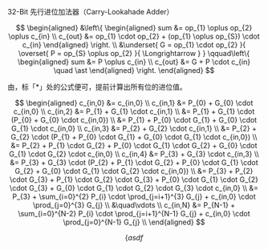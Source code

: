 32-Bit 先行进位加法器（Carry-Lookahade Adder）

$$
\begin{aligned}
    &\left\{ \begin{aligned}
        sum &= op_{1} \oplus op_{2} \oplus c_{in} \\
        c_{out} &= op_{1} \cdot op_{2} + (op_{1} \oplus op_{S}) \cdot c_{in}
    \end{aligned} \right. \\
    &\underset{
        G = op_{1} \cdot op_{2}
    }{
        \overset{
            P = op_{S} \oplus op_{2}
        }{
            \Longrightarrow
        }
    } \qquad\left\{ \begin{aligned}
        sum &= P \oplus c_{in} \\
        c_{out} &= G + P \cdot c_{in} \quad \ast
    \end{aligned} \right.
\end{aligned}
$$

由，标「*」处的公式便可，提前计算出所有位的进位值。

$$
\begin{aligned}
    c_{in,0} &= c_{in,0} \\
    c_{in,1} &= P_{0} + G_{0} \cdot c_{in,0} \\
    c_{in,2} &= P_{1} + G_{1} \cdot c_{in,1} \\
             &= P_{1} + G_{1} \cdot (P_{0} + G_{0} \cdot c_{in,0}) \\
             &= P_{1} + P_{0} \cdot G_{1} + G_{0} \cdot G_{1} \cdot c_{in,0} \\
    c_{in,3} &= P_{2} + G_{2} \cdot c_{in,1} \\
             &= P_{2} + G_{2} \cdot (P_{1} + P_{0} \cdot G_{1} + G_{0} \cdot G_{1} \cdot c_{in,0}) \\
             &= P_{2} + P_{1} \cdot G_{2} + P_{0} \cdot G_{1} \cdot G_{2} + G_{0} \cdot G_{1} \cdot G_{2} \cdot c_{in,0} \\
    c_{in,4} &= P_{3} + G_{3} \cdot c_{in,3} \\
             &= P_{3} + G_{3} \cdot (P_{2} + P_{1} \cdot G_{2} + P_{0} \cdot G_{1} \cdot G_{2} + G_{0} \cdot G_{1} \cdot G_{2} \cdot c_{in,0}) \\
             &= P_{3} + P_{2} \cdot G_{3} + P_{1} \cdot G_{2} \cdot G_{3} + P_{0} \cdot G_{1} \cdot G_{2} \cdot G_{3} + G_{0} \cdot G_{1} \cdot G_{2} \cdot G_{3} \cdot c_{in,0} \\
             &= P_{3} + \sum_{i=0}^{2} P_{i} \cdot \prod_{j=i+1}^{3} G_{j} + c_{in,0} \cdot \prod_{j=0}^{3} G_{j} \\
    &\quad\vdots \\
    c_{in,N} &= P_{N-1} + \sum_{i=0}^{N-2} P_{i} \cdot \prod_{j=i+1}^{N-1} G_{j} + c_{in,0} \cdot \prod_{j=0}^{N-1} G_{j} \\
\end{aligned} 
$$

```math
\left\{
asdf
\right.
```